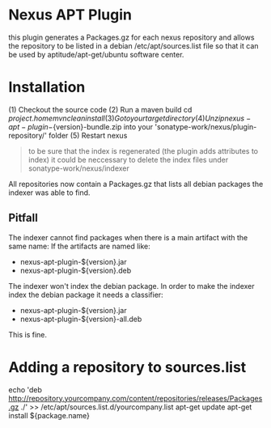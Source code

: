 Nexus APT Plugin
================

this plugin generates a Packages.gz for each nexus repository and allows the repository to be 
listed in a debian /etc/apt/sources.list file so that it can be used by aptitude/apt-get/ubuntu 
software center.

Installation
============

(1) Checkout the source code
(2) Run a maven build 
   cd ${project.home}
   mvn clean install
(3) Go to your target directory
(4) Unzip nexus-apt-plugin-${version}-bundle.zip into your 'sonatype-work/nexus/plugin-repository/' folder
(5) Restart nexus

> to be sure that the index is regenerated (the plugin adds attributes to index) it could be 
neccessary to delete the index files under sonatype-work/nexus/indexer

All repositories now contain a Packages.gz that lists all debian packages the indexer was able 
to find.

Pitfall
-------

The indexer cannot find packages when there is a main artifact with the same name:
If the artifacts are named like:

-  nexus-apt-plugin-${version}.jar 
-  nexus-apt-plugin-${version}.deb 

The indexer won't index the debian package. In order to make the indexer index the debian 
package it needs a classifier:

-  nexus-apt-plugin-${version}.jar 
-  nexus-apt-plugin-${version}-all.deb 
  
This is fine.

Adding a repository to sources.list
===================================

echo 'deb http://repository.yourcompany.com/content/repositories/releases/Packages.gz ./' >> /etc/apt/sources.list.d/yourcompany.list 
apt-get update
apt-get install ${package.name}
